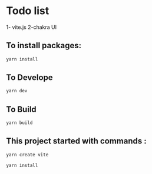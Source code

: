 # Todo list
1- vite.js
2-chakra UI

## To install packages:

```bash
yarn install
```

## To Develope

```bash
yarn dev
```


## To Build

```bash
yarn build
```


## This project started with commands :

```bash
yarn create vite
```

```bash
yarn install
```